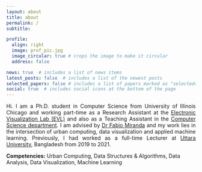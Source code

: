 ```yaml
---
layout: about
title: about
permalink: /
subtitle: 

profile:
  align: right
  image: prof_pic.jpg
  image_circular: true # crops the image to make it circular
  address: false

news: true  # includes a list of news items
latest_posts: false  # includes a list of the newest posts
selected_papers: false # includes a list of papers marked as "selected={true}"
social: true  # includes social icons at the bottom of the page
---
```


<p align='justify'>
Hi. I am a Ph.D. student in Computer Science from University of Illinois Chicago and working part-time as a Research Assistant at the <a href='https://www.evl.uic.edu/people/2588'>Electronic Visualization Lab (EVL)</a> and also as a Teaching Assistant in the <a href='#https://cs.uic.edu/'>Computer Science department</a>. I am advised by <a href='https://fmiranda.me/'>Dr Fabio Miranda</a> and my work lies in the intersection of urban computing, data visualization and applied machine learning. Previously, I had worked as a full-time Lecturer at <a href='https://uttarauniversity.edu.bd/department-of-cse/'>Uttara University</a>, Bangladesh from 2019 to 2021.<br>
</p>
<strong>Competencies:</strong> Urban Computing, Data Structures & Algorithms, Data Analysis, Data Visualization, Machine Learning


<!-- Put your address / P.O. box / other info right below your picture. You can also disable any of these elements by editing `profile` property of the YAML header of your `_pages/about.md`. Edit `_bibliography/papers.bib` and Jekyll will render your [publications page](/al-folio/publications/) automatically. -->
